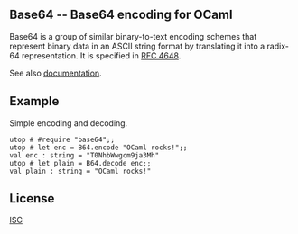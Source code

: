 ## Base64 -- Base64 encoding for OCaml

Base64 is a group of similar binary-to-text encoding schemes that represent
binary data in an ASCII string format by translating it into a radix-64
representation.  It is specified in [RFC 4648][rfc4648].

See also [documentation][docs].

[rfc4648]: https://tools.ietf.org/html/rfc4648
[docs]: http://mirage.github.io/ocaml-base64/base64/

## Example

Simple encoding and decoding.

```shell
utop # #require "base64";;
utop # let enc = B64.encode "OCaml rocks!";;
val enc : string = "T0NhbWwgcm9ja3Mh"
utop # let plain = B64.decode enc;;
val plain : string = "OCaml rocks!"
```

## License

[ISC](https://www.isc.org/downloads/software-support-policy/isc-license/)
